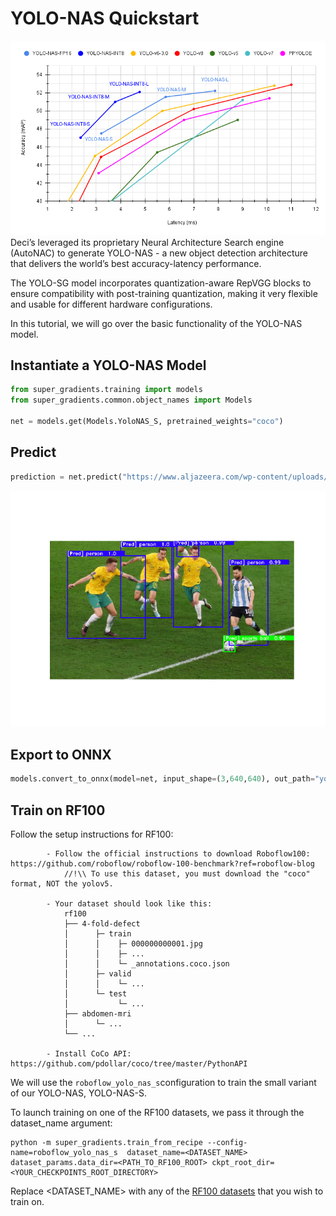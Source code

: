# YOLO-NAS Quickstart
<div>
<img src="images/yolo_nas_frontier.png" width="750">
</div>
Deci’s leveraged its proprietary Neural Architecture Search engine (AutoNAC) to generate YOLO-NAS - a new object detection architecture that delivers the world’s best accuracy-latency performance. 

The YOLO-SG model incorporates quantization-aware RepVGG blocks to ensure compatibility with post-training quantization, making it very flexible and usable for different hardware configurations.

In this tutorial, we will go over the basic functionality of the YOLO-NAS model. 




## Instantiate a YOLO-NAS Model

```python
from super_gradients.training import models
from super_gradients.common.object_names import Models

net = models.get(Models.YoloNAS_S, pretrained_weights="coco")
```

## Predict
```python
prediction = net.predict("https://www.aljazeera.com/wp-content/uploads/2022/12/2022-12-03T205130Z_851430040_UP1EIC31LXSAZ_RTRMADP_3_SOCCER-WORLDCUP-ARG-AUS-REPORT.jpg?w=770&resize=770%2C436&quality=80")
```
<div>
<img src="images/yolo_nas_qs_predict.png" width="750">
</div>

## Export to ONNX
```python
models.convert_to_onnx(model=net, input_shape=(3,640,640), out_path="yolo_nas_s.onnx")
```


## Train on RF100


Follow the setup instructions for RF100:
```
        - Follow the official instructions to download Roboflow100: https://github.com/roboflow/roboflow-100-benchmark?ref=roboflow-blog
            //!\\ To use this dataset, you must download the "coco" format, NOT the yolov5.

        - Your dataset should look like this:
            rf100
            ├── 4-fold-defect
            │      ├─ train
            │      │    ├─ 000000000001.jpg
            │      │    ├─ ...
            │      │    └─ _annotations.coco.json
            │      ├─ valid
            │      │    └─ ...
            │      └─ test
            │           └─ ...
            ├── abdomen-mri
            │      └─ ...
            └── ...

        - Install CoCo API: https://github.com/pdollar/coco/tree/master/PythonAPI
```
We will use the ```roboflow_yolo_nas_s```configuration to train the small variant of our YOLO-NAS, YOLO-NAS-S.

To launch training on one of the RF100 datasets, we pass it through the dataset_name argument:
```
python -m super_gradients.train_from_recipe --config-name=roboflow_yolo_nas_s  dataset_name=<DATASET_NAME> dataset_params.data_dir=<PATH_TO_RF100_ROOT> ckpt_root_dir=<YOUR_CHECKPOINTS_ROOT_DIRECTORY>
```

Replace <DATASET_NAME> with any of the [RF100 datasets](https://github.com/roboflow/roboflow-100-benchmark/blob/8587f81ef282d529fe5707c0eede74fe91d472d0/metadata/datasets_stats.csv) that you wish to train on.
